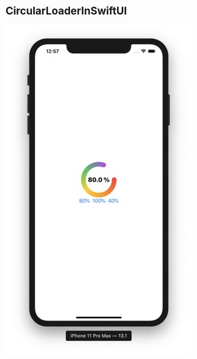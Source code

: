 # CircularLoaderInSwiftUI

![alt_text](https://github.com/ram4ik/CircularLoaderInSwiftUI/blob/master/CircularLoaderInSwiftUI/Assets.xcassets/scr.imageset/scr.png)

